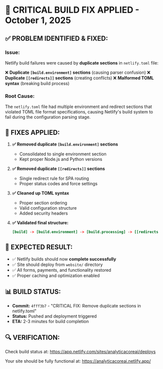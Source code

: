 # 🚨 CRITICAL BUILD FIX APPLIED - October 1, 2025

## ✅ **PROBLEM IDENTIFIED & FIXED:**

### **Issue:** 
Netlify build failures were caused by **duplicate sections** in `netlify.toml` file:

❌ **Duplicate `[build.environment]` sections** (causing parser confusion)
❌ **Duplicate `[[redirects]]` sections** (creating conflicts)
❌ **Malformed TOML syntax** (breaking build process)

### **Root Cause:**
The `netlify.toml` file had multiple environment and redirect sections that violated TOML file format specifications, causing Netlify's build system to fail during the configuration parsing stage.

## 🔧 **FIXES APPLIED:**

1. **✅ Removed duplicate `[build.environment]` sections**
   - Consolidated to single environment section
   - Kept proper Node.js and Python versions

2. **✅ Removed duplicate `[[redirects]]` sections**  
   - Single redirect rule for SPA routing
   - Proper status codes and force settings

3. **✅ Cleaned up TOML syntax**
   - Proper section ordering
   - Valid configuration structure
   - Added security headers

4. **✅ Validated final structure:**
   ```toml
   [build] -> [build.environment] -> [build.processing] -> [[redirects]] -> [[headers]]
   ```

## 🚀 **EXPECTED RESULT:**

- ✅ Netlify builds should now **complete successfully**
- ✅ Site should deploy from `website/` directory 
- ✅ All forms, payments, and functionality restored
- ✅ Proper caching and optimization enabled

## 📊 **BUILD STATUS:**
- **Commit:** `4fff3b7` - "CRITICAL FIX: Remove duplicate sections in netlify.toml"
- **Status:** Pushed and deployment triggered
- **ETA:** 2-3 minutes for build completion

## 🔍 **VERIFICATION:**
Check build status at: https://app.netlify.com/sites/analyticacoreai/deploys

Your site should be fully functional at: https://analyticacoreai.netlify.app/